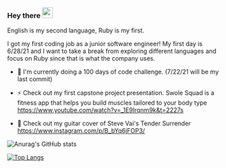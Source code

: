 ### Hey there <img src="https://media.giphy.com/media/hvRJCLFzcasrR4ia7z/giphy.gif" width="25px">

English is my second language, Ruby is my first. 

I got my first coding job as a junior software engineer! My first day is 6/28/21 and I want to take a break from exploring different languages and focus on Ruby since that is what the company uses.  

- 📃 I'm currently doing a 100 days of code challenge. (7/22/21 will be my last commit)

- ⚡ Check out my first capstone project presentation. Swole Squad is a fitness app that helps you build muscles tailored to your body type
https://www.youtube.com/watch?v=_1E9Irqnm9k&t=2227s

- 🎸 Check out my guitar cover of Steve Vai's Tender Surrender
https://www.instagram.com/p/B_bYq6jFOP3/
 

<!--
**erictaelee/erictaelee** is a ✨ _special_ ✨ repository because its `README.md` (this file) appears on your GitHub profile.

Here are some ideas to get you started:

- 🔭 I’m currently working on ...
- 🌱 I’m currently learning ...
- 👯 I’m looking to collaborate on ...
- 🤔 I’m looking for help with ...
- 💬 Ask me about ...
- 📫 How to reach me: ...
- 😄 Pronouns: ...
- ⚡ Fun fact: ...
-->




![Anurag's GitHub stats](https://github-readme-stats.vercel.app/api?username=erictaelee&theme=vue&show_icons=true)



[![Top Langs](https://github-readme-stats.vercel.app/api/top-langs/?username=erictaelee&theme=vue)](https://github.com/anuraghazra/github-readme-stats)
